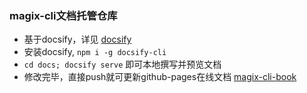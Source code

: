 ### magix-cli文档托管仓库

- 基于docsify，详见 [docsify](https://docsify.js.org/#/zh-cn/)
- 安装docsify, `npm i -g docsify-cli`
- `cd docs; docsify serve` 即可本地撰写并预览文档 
- 修改完毕，直接push就可更新github-pages在线文档  [magix-cli-book](https://thx.github.io/magix-cli-book/#/)